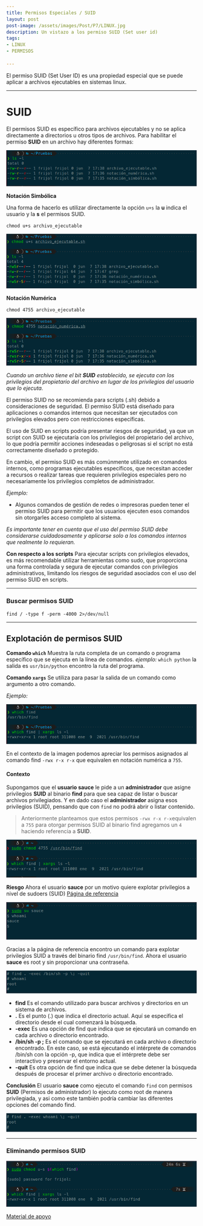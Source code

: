 ```yaml
---
title: Permisos Especiales / SUID
layout: post
post-image: /assets/images/Post/P7/LINUX.jpg
description: Un vistazo a los permiso SUID (Set user id)
tags:
- LINUX
- PERMISOS

---
```


El permiso SUID (Set User ID) es una propiedad especial que se puede aplicar a archivos ejecutables en sistemas linux.

---

# SUID

El permisos SUID es específico para archivos ejecutables y no se aplica directamente a directorios u otros tipos de archivos.
Para habilitar el permiso **SUID** en un archivo hay diferentes formas:

![P7](/assets/images/Post/P7/P7i4.png)


**Notación Simbólica**

Una forma de hacerlo es utilizar directamente la opción `u+s` la **u** indica el usuario y la **s** el permisos SUID.

```shell
chmod u+s archivo_ejecutable
```
![P7i2](/assets/images/Post/P7/P7i2.png)

**Notación Numérica**

```shell
chmod 4755 archivo_ejecutable
```

![P7i3](/assets/images/Post/P7/P7i3.png)



_Cuando un archivo tiene el bit **SUID** establecido, se ejecuta con los privilegios del propietario del archivo en lugar de los privilegios del usuario que lo ejecuta._

El permiso SUID no se recomienda para scripts (.sh) debido a consideraciones de seguridad. El permiso SUID está diseñado para aplicaciones o comandos internos que necesitan ser ejecutados con privilegios elevados pero con restricciones específicas.

El uso de SUID en scripts podría presentar riesgos de seguridad, ya que un script con SUID se ejecutaría con los privilegios del propietario del archivo, lo que podría permitir acciones indeseadas o peligrosas si el script no está correctamente diseñado o protegido.

En cambio, el permiso SUID es más comúnmente utilizado en comandos internos, como programas ejecutables específicos, que necesitan acceder a recursos o realizar tareas que requieren privilegios especiales pero no necesariamente los privilegios completos de administrador.

_Ejemplo:_

* Algunos comandos de gestión de redes o impresoras pueden tener el permiso SUID para permitir que los usuarios ejecuten esos comandos sin otorgarles acceso completo al sistema.

_Es importante tener en cuenta que el uso del permiso SUID debe considerarse cuidadosamente y aplicarse solo a los comandos internos que realmente lo requieran._ 

**Con respecto a los scripts**
Para ejecutar scripts con privilegios elevados, es más recomendable utilizar herramientas como sudo, que proporciona una forma controlada y segura de ejecutar comandos con privilegios administrativos, limitando los riesgos de seguridad asociados con el uso del permiso SUID en scripts.

---

### Buscar permisos SUID

```shell
find / -type f -perm -4000 2>/dev/null
```

---


## Explotación de permisos SUID

**Comando `which`**
Muestra la ruta completa de un comando o programa específico que se ejecuta en la línea de comandos.
_ejemplo:_ `which python` la salida es `usr/bin/python` encontro la ruta del programa.

**Comando `xargs`**
Se utiliza para pasar la salida de un comando como argumento a otro comando. 

_Ejemplo:_

![P7i5](/assets/images/Post/P7/P7i5.png)

En el contexto de la imagen podemos apreciar los permisos asignados al comando find `-rwx r-x r-x` que equivalen en notación numérica a `755`.

#### Contexto
Supongamos que el **usuario sauce** le pide a un **administrador** que asigne privilegios **SUID** al binario **find** para que sea capaz de listar o buscar archivos privilegiados.
Y en dado caso el **administrador** asigna esos privilegios (SUID), pensando que con `find` no podrá abrir o listar contenido.

> Anteriormente planteamos que estos permisos `-rwx r-x r-x`equivalen a `755` para otorgar permisos SUID al binario find agregamos un `4` haciendo referencia a **SUID**.

![P7i6](/assets/images/Post/P7/P7i6.png)


**Riesgo**
Ahora el usuario **sauce** por un motivo quiere explotar privilegios a nivel de sudoers (SUID) [Página de referencia](https://gtfobins.github.io/gtfobins/find/)

![P7i7](/assets/images/Post/P7/P7i7.png)

Gracias a la página de referencia encontro un comando para explotar privilegios SUID a través del binario find `/usr/bin/find`.
Ahora el usuario **sauce** es root y sin proporcionar una contraseña.

![P7i8](/assets/images/Post/P7/P7i8.png)

- **find** Es el comando utilizado para buscar archivos y directorios en un sistema de archivos.
- **.** Es el punto (.) que indica el directorio actual. Aquí se especifica el directorio desde el cual comenzará la búsqueda.
- **-exec** Es una opción de find que indica que se ejecutará un comando en cada archivo o directorio encontrado.
- **/bin/sh -p \;** Es el comando que se ejecutará en cada archivo o directorio encontrado. En este caso, se está ejecutando el intérprete de comandos /bin/sh con la opción -p, que indica que el intérprete debe ser interactivo y preservar el entorno actual.
- **-quit** Es otra opción de find que indica que se debe detener la búsqueda después de procesar el primer archivo o directorio encontrado.

**Conclusión**
El usuario **sauce** como ejecuto el comando `find` con permisos **SUID** (Permisos de administrador) lo ejecuto como root de manera privilegiada, y asi como este también podría cambiar las diferentes opciones del comando find.

![P7i9](/assets/images/Post/P7/P7i9.png)

--- 

### Eliminando permisos SUID

![P7i10](/assets/images/Post/P7/P7i10.png)

[Material de apoyo](https://chispudo.github.io/blog/Lectura-Permisos)

